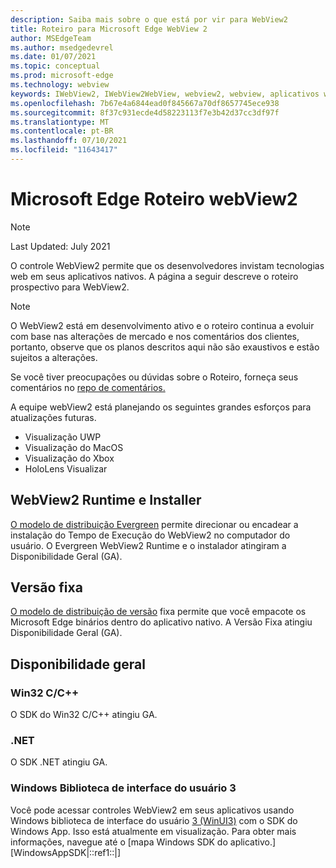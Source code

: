 ```yaml
---
description: Saiba mais sobre o que está por vir para WebView2
title: Roteiro para Microsoft Edge WebView 2
author: MSEdgeTeam
ms.author: msedgedevrel
ms.date: 01/07/2021
ms.topic: conceptual
ms.prod: microsoft-edge
ms.technology: webview
keywords: IWebView2, IWebView2WebView, webview2, webview, aplicativos win32, win32, edge, ICoreWebView2, ICoreWebView2Host, controle de navegador, html de borda
ms.openlocfilehash: 7b67e4a6844ead0f845667a70df8657745ece938
ms.sourcegitcommit: 8f37c931ecde4d58223113f7e3b42d37cc3df97f
ms.translationtype: MT
ms.contentlocale: pt-BR
ms.lasthandoff: 07/10/2021
ms.locfileid: "11643417"
---
```

# <a name="microsoft-edge-webview2-roadmap"></a>Microsoft Edge Roteiro webView2  

> [!NOTE]
> Last Updated: July 2021  

O controle WebView2 permite que os desenvolvedores invistam tecnologias web em seus aplicativos nativos.  A página a seguir descreve o roteiro prospectivo para WebView2.  

> [!NOTE]
> O WebView2 está em desenvolvimento ativo e o roteiro continua a evoluir com base nas alterações de mercado e nos comentários dos clientes, portanto, observe que os planos descritos aqui não são exaustivos e estão sujeitos a alterações.  

Se você tiver preocupações ou dúvidas sobre o Roteiro, forneça seus comentários no [repo de comentários.][GithubMicrosoftedgeWebviewfeedbackMain]  

A equipe webView2 está planejando os seguintes grandes esforços para atualizações futuras.  

* Visualização UWP
* Visualização do MacOS
* Visualização do Xbox
* HoloLens Visualizar

## <a name="webview2-runtime-and-installer"></a>WebView2 Runtime e Installer  

[O modelo de distribuição Evergreen][ConceptDistributionEvergreenModel] permite direcionar ou encadear a instalação do Tempo de Execução do WebView2 no computador do usuário.  O Evergreen WebView2 Runtime e o instalador atingiram a Disponibilidade Geral \(GA\).  

## <a name="fixed-version"></a>Versão fixa  

[O modelo de distribuição de versão][ConceptsDistributionFixedVersionModel] fixa permite que você empacote os Microsoft Edge binários dentro do aplicativo nativo.  A Versão Fixa atingiu Disponibilidade Geral \(GA\).  

## <a name="general-availability"></a>Disponibilidade geral  

### <a name="win32-cc"></a>Win32 C/C++  

O SDK do Win32 C/C++ atingiu GA.  

### <a name="net"></a>.NET  

O SDK .NET atingiu GA. 

### <a name="windows-ui-library-3"></a>Windows Biblioteca de interface do usuário 3

Você pode acessar controles WebView2 em seus aplicativos usando Windows biblioteca de interface do usuário [3 (WinUI3)][UwpToolkitsWinui3Index] com o SDK do Windows App. Isso está atualmente em visualização. Para obter mais informações, navegue até o [mapa Windows SDK do aplicativo.][WindowsAppSDK|::ref1::|]

 
<!-- links -->  

[WindowsAppSDKRoadmap]: https://github.com/microsoft/WindowsAppSDK/blob/main/docs/roadmap.md "Roteiro"
[ConceptDistributionEvergreenModel]: ./concepts/distribution.md#evergreen-distribution-mode "Modelo de distribuição evergreen - Distribuição de aplicativos usando webView2 | Microsoft Docs"  
[ConceptsDistributionFixedVersionModel]: ./concepts/distribution.md#fixed-version-distribution-mode "Modelo de distribuição de versão fixa - Distribuição de aplicativos usando webView2 | Microsoft Docs"  

[UwpToolkitsWinui3Index]: /uwp/toolkits/winui3/index "Windows Biblioteca de interface do usuário 3.0 Visualização 1 (maio de 2020) | Microsoft Docs"  

[GithubMicrosoftedgeWebviewfeedbackMain]: https://github.com/MicrosoftEdge/WebViewFeedback "Comentários do WebView - MicrosoftEdge/WebViewFeedback | GitHub"  

[GithubMicrosoftUiXamlRoadmap]: https://github.com/microsoft/microsoft-ui-xaml/blob/master/docs/roadmap.md "Windows Roteiro da Biblioteca da Interface do Usuário - microsoft/microsoft-ui-xaml | GitHub"  
